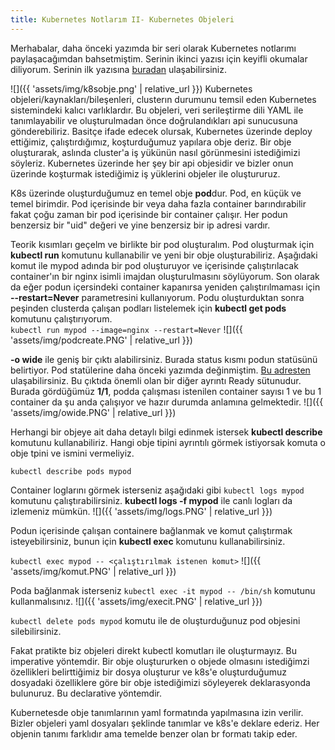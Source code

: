 ```yaml
---
title: Kubernetes Notlarım II- Kubernetes Objeleri
---
```


Merhabalar, daha önceki yazımda bir seri olarak Kubernetes notlarımı paylaşacağımdan bahsetmiştim. Serinin ikinci yazısı için keyifli okumalar diliyorum.
Serinin ilk yazısına [buradan](https://zeyneprumeysayorulmaz.github.io/k8s-notlar%C4%B1m/) ulaşabilirsiniz.

![]({{ 'assets/img/k8sobje.png' | relative_url }})
Kubernetes objeleri/kaynakları/bileşenleri, clusterın durumunu temsil eden Kubernetes sistemindeki kalıcı varlıklardır. Bu objeleri, veri serileştirme dili YAML ile tanımlayabilir ve oluşturulmadan önce doğrulandıkları api sunucusuna gönderebiliriz.  Basitçe ifade edecek olursak, Kubernetes üzerinde deploy ettiğimiz, çalıştırdığımız, koşturduğumuz yapılara obje deriz.
Bir obje oluşturarak, aslında cluster'a iş yükünün nasıl görünmesini istediğimizi söyleriz.  Kubernetes üzerinde her şey bir api objesidir ve bizler onun üzerinde koşturmak istediğimiz iş yüklerini objeler ile oluştururuz.

K8s üzerinde oluşturduğumuz en temel obje **pod**dur.  Pod, en küçük ve temel birimdir. Pod içerisinde bir veya daha fazla container barındırabilir fakat çoğu zaman bir pod içerisinde bir container çalışır.  Her podun benzersiz bir "uid" değeri ve yine benzersiz bir ip adresi vardır. 

Teorik kısımları geçelm ve birlikte bir pod oluşturalım. Pod oluşturmak için **kubectl run** komutunu kullanabilir ve yeni bir obje oluşturabiliriz. Aşağıdaki komut ile mypod adında bir pod oluşturuyor ve içerisinde çalıştırılacak container'ın bir  nginx  isimli imajdan oluşturulmasını söylüyorum. Son olarak da eğer podun içersindeki container kapanırsa yeniden çalıştırılmaması için **--restart=Never** parametresini kullanıyorum. Podu oluşturduktan sonra peşinden clusterda çalışan podları listelemek için **kubectl get pods** komutunu çalıştırıyorum.  
`kubectl run mypod --image=nginx --restart=Never` 
![]({{ 'assets/img/podcreate.PNG' | relative_url }})

**-o wide** ile geniş bir çıktı alabilirsiniz. Burada status kısmı podun statüsünü belirtiyor. Pod statülerine daha önceki yazımda değinmiştim. [Bu adresten](http://https://zeyneprumeysayorulmaz.github.io/Kubernetes-Pod-Pending/) ulaşabilirsiniz. Bu çıktıda önemli olan bir diğer ayrıntı Ready sütunudur. Burada gördüğümüz **1/1**, podda çalışması istenilen container sayısı 1 ve bu 1 container da şu anda çalışıyor ve hazır durumda anlamına gelmektedir.
![]({{ 'assets/img/owide.PNG' | relative_url }})

Herhangi bir objeye ait daha detaylı bilgi edinmek istersek **kubectl describe** komutunu kullanabiliriz. Hangi obje tipini ayrıntılı görmek istiyorsak komuta o obje tpini ve ismini vermeliyiz.

`kubectl describe pods mypod`

Container loglarını görmek isterseniz aşağıdaki gibi `kubectl logs mypod` komutunu çalıştırabilirsiniz. **kubectl logs -f mypod** ile canlı logları da izlemeniz mümkün.
![]({{ 'assets/img/logs.PNG' | relative_url }})

Podun içerisinde çalışan containere bağlanmak ve komut çalıştırmak isteyebilirsiniz, bunun için **kubectl exec** komutunu kullanabilirsiniz.

`kubectl exec mypod -- <çalıştırılmak istenen komut>`
![]({{ 'assets/img/komut.PNG' | relative_url }})

Poda bağlanmak isterseniz `kubectl exec -it mypod -- /bin/sh` komutunu kullanmalısınız.
![]({{ 'assets/img/execit.PNG' | relative_url }})

`kubectl delete pods mypod` komutu ile de oluşturduğunuz pod objesini silebilirsiniz.

Fakat pratikte biz objeleri direkt kubectl komutları ile oluşturmayız. Bu imperative yöntemdir.  Bir obje oluştururken o objede olmasını istediğimzi özellikleri belirttiğimiz bir dosya oluşturur ve k8s'e oluşturduğumuz dosyadaki özelliklere göre bir obje istediğimizi söyleyerek deklarasyonda bulunuruz. Bu declarative yöntemdir.

Kubernetesde obje tanımlarının yaml formatında yapılmasına izin verilir. Bizler objeleri yaml dosyaları şeklinde tanımlar ve k8s'e deklare ederiz. Her objenin tanımı farklıdır ama temelde benzer olan br formatı takip eder.
